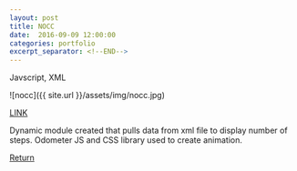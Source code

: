 ```yaml
---
layout: post
title: NOCC
date:  2016-09-09 12:00:00
categories: portfolio
excerpt_separator: <!--END-->
---
```

Javscript, XML
<!--END-->

![nocc]({{ site.url }}/assets/img/nocc.jpg)

<p class="portfolio-btn"><a  href="http://runwalk.ovarian.org/york/Home/Index/" target="_blank">LINK</a></p>

Dynamic module created that pulls data from xml file to display number of steps. Odometer JS and CSS library used to create animation.

<div class="return-btn">
    <a class="return" href="/portfolio.html">Return</a>
</div>
 